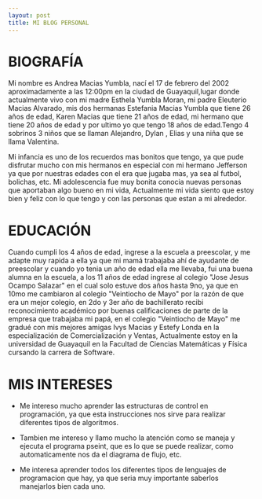 ```yaml
---
layout: post
title: MI BLOG PERSONAL
---
```

# BIOGRAFÍA

Mi nombre es Andrea Macias Yumbla, nací el 17 de febrero del 2002  aproximadamente a las 12:00pm  en la ciudad de Guayaquil,lugar donde actualmente vivo con mi madre Esthela Yumbla Moran, mi padre Eleuterio Macias Alvarado, mis dos hermanas Estefania Macias Yumbla que tiene 26 años de edad, Karen Macias que tiene 21 años de edad, mi hermano que tiene 20 años de edad y por ultimo yo que tengo 18 años de edad.Tengo 4 sobrinos 3  niños que se llaman Alejandro, Dylan , Elias  y una niña que se llama  Valentina.

Mi infancia es uno de los recuerdos mas bonitos que tengo, ya que pude disfrutar mucho con mis hermanos en especial con mi hermano Jefferson ya que por nuestras edades con el era que jugaba mas, ya sea al futbol, bolichas, etc.  Mi adolescencia fue muy bonita conocia nuevas personas que aportaban algo bueno en mi vida, Actualmente mi vida siento  que estoy bien y feliz con lo que tengo y con las personas que estan a  mi alrededor.

# EDUCACIÓN

Cuando cumpli los 4 años de edad, ingrese a la escuela a preescolar, y me adapte muy rapida a ella ya que mi mamá trabajaba ahí  de ayudante de preescolar y  cuando yo  tenia un año de edad ella me llevaba, fui una buena alumna en la escuela, a los 11 años de edad  ingrese al colegio "Jose Jesus Ocampo Salazar" en el cual solo estuve dos años hasta 9no, ya que en 10mo me cambiaron al colegio "Veintiocho de Mayo"  por la razón de que era un mejor colegio, en 2do y 3er año de bachillerato  recibi reconocimiento  académico por buenas calificaciones de parte de la empresa que trabajaba mi papá, en el colegio "Veintiocho de Mayo" me gradué con mis mejores amigas Ivys Macias y Estefy Londa en la especialización de Comercialización y Ventas, Actualmente  estoy en la universidad de Guayaquil en la Facultad  de Ciencias Matemáticas y Física  cursando la carrera de Software.

#  MIS INTERESES

- Me intereso mucho aprender las estructuras de control en programación, ya que esta instrucciones nos sirve para realizar diferentes tipos de algoritmos.

- Tambien me intereso y llamo mucho la atención como se maneja y ejecuta el programa pseint, que es lo que se puede realizar, como automaticamente nos da el diagrama de flujo, etc.

- Me interesa aprender todos los diferentes tipos de lenguajes de programacion que hay, ya que seria muy importante saberlos manejarlos bien cada uno.

